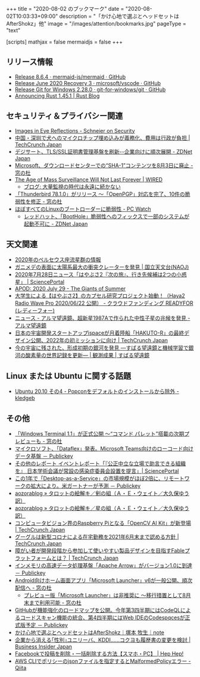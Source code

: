 +++
title = "2020-08-02 のブックマーク"
date =  "2020-08-02T10:03:33+09:00"
description = "「かけ心地で選ぶとヘッドセットはAfterShokz」他"
image = "/images/attention/bookmarks.jpg"
pageType = "text"

[scripts]
  mathjax = false
  mermaidjs = false
+++

## リリース情報

- [Release 8.6.4 · mermaid-js/mermaid · GitHub](https://github.com/mermaid-js/mermaid/releases/tag/8.6.4)
- [Release June 2020 Recovery 3 · microsoft/vscode · GitHub](https://github.com/microsoft/vscode/releases/tag/1.47.3)
- [Release Git for Windows 2.28.0 · git-for-windows/git · GitHub](https://github.com/git-for-windows/git/releases/tag/v2.28.0.windows.1)
- [Announcing Rust 1.45.1 | Rust Blog](https://blog.rust-lang.org/2020/07/30/Rust-1.45.1.html)

## セキュリティ＆プライバシー関連

- [Images in Eye Reflections - Schneier on Security](https://www.schneier.com/blog/archives/2020/07/images_in_eye_r.html)
- [中国・深圳で犬へのマイクロチップ埋め込みが義務化、費用は行政が負担  |  TechCrunch Japan](https://jp.techcrunch.com/2020/07/29/2020-07-28-all-dogs-in-shenzhen-china-will-get-microchipped-by-2020/)
- [デジサート、TLS/SSL証明書管理基盤を刷新--企業向けに順次展開 - ZDNet Japan](https://japan.zdnet.com/article/35157375/)
- [Microsoft、ダウンロードセンターでの“SHA-1”コンテンツを8月3日に廃止 - 窓の杜](https://forest.watch.impress.co.jp/docs/news/1268039.html)
- [The Age of Mass Surveillance Will Not Last Forever | WIRED](https://www.wired.com/story/the-age-of-mass-surveillance-will-not-last-forever/)
    - [ブログ: 大量監視の時代は永遠に続かない](https://okuranagaimo.blogspot.com/2020/07/blog-post_31.html)
- [「Thunderbird 78.1.0」がリリース ～「OpenPGP」対応を完了、10件の脆弱性を修正 - 窓の杜](https://forest.watch.impress.co.jp/docs/news/1268565.html)
- [ほぼすべてのLinuxのブートローダーに脆弱性  - PC Watch](https://pc.watch.impress.co.jp/docs/news/1268335.html)
    - [レッドハット、「BootHole」脆弱性へのフィックスで一部のシステムが起動不可に - ZDNet Japan](https://japan.zdnet.com/article/35157511/)

## 天文関連

- [2020年のペルセウス座流星群の情報](http://meteor.kaicho.net/per2020.html)
- [ガニメデの表面に太陽系最大の衝突クレーターを発見 | 国立天文台(NAOJ)](https://www.nao.ac.jp/news/science/2020/20200727-cfca.html)
- [2020年7月28日ニュース「はやぶさ2『次の旅』、行き先候補は2つの小惑星」 | SciencePortal](https://scienceportal.jst.go.jp/news/newsflash_review/newsflash/2020/07/20200728_01.html)
- [APOD: 2020 July 29 - The Giants of Summer](https://apod.nasa.gov/apod/ap200729.html)
- [大学生による【はやぶさ2】のカプセル研究プロジェクト始動！（Haya2 Radio Wave Pro 2020/06/22 公開） - クラウドファンディング READYFOR (レディーフォー)](https://readyfor.jp/projects/HAYA2RWRP)
- [ニュース - アルマ望遠鏡、超新星1987Aで作られた中性子星の兆候を発見 - アルマ望遠鏡](https://alma-telescope.jp/news/sn1987a-202007)
- [日本の宇宙開発スタートアップispaceが月着陸船「HAKUTO-R」の最終デザイン公開、2022年の初ミッションに向け  |  TechCrunch Japan](https://jp.techcrunch.com/2020/07/31/2020-07-30-ispace-reveals-the-final-design-of-its-lunar-lander-ahead-of-its-first-mission-to-the-moon-in-2022/)
- [今の宇宙に残された、形成初期の銀河を発見 ―すばる望遠鏡と機械学習で銀河の酸素量の世界記録を更新― | 観測成果 | すばる望遠鏡](https://subarutelescope.org/jp/results/2020/07/31/2878.html)

## Linux または Ubuntu に関する話題

- [Ubuntu 20.10 その4 - Popconをデフォルトのインストールから除外 - kledgeb](https://kledgeb.blogspot.com/2020/07/ubuntu-2010-4-popcon.html)

## その他

- [「Windows Terminal 1.1」が正式公開 ～“コマンド パレット”搭載の次期プレビューも - 窓の杜](https://forest.watch.impress.co.jp/docs/news/1267349.html)
- [マイクロソフト、「Dataflex」発表。Microsoft Teams向けのローコード向けデータ基盤 － Publickey](https://www.publickey1.jp/blog/20/dataflexmicrosoft_teams.html)
- [その他のレポート イベントレポート「『公正中立な立場で助言できる組織を』 日本学術会議が常設の感染症委員会設置を提言」| SciencePortal](https://scienceportal.jst.go.jp/reports/other/20200727_01.html)
- [この1年で「Desktop-as-a-Service」の市場規模がほぼ2倍に、リモートワークの拡大により。米ガートナーが予測 － Publickey](https://www.publickey1.jp/blog/20/1desktop-as-a-service2.html)
- [aozorablog » タロットの絵解キ／剣の組（Ａ・Ｅ・ウェイト／大久保ゆう訳）](https://www.aozora.gr.jp/aozorablog/?p=4467)
- [aozorablog » タロットの絵解キ／星の組（Ａ・Ｅ・ウェイト／大久保ゆう訳）](https://www.aozora.gr.jp/aozorablog/?p=4485)
- [コンピュータビジョン界のRaspberry Piとなる「OpenCV AI Kit」が新登場  |  TechCrunch Japan](https://jp.techcrunch.com/2020/07/28/2020-07-14-opencv-ai-kit-aims-to-do-for-computer-vision-what-raspberry-pi-did-for-hobbyist-hardware/)
- [グーグルは新型コロナによる在宅勤務を2021年6月末まで認める方針  |  TechCrunch Japan](https://jp.techcrunch.com/2020/07/28/2020-07-28-google-will-continue-to-let-employees-work-from-home-through-the-end-of-june-2021/)
- [障がい者が開発段階から参加して使いやすい製品デザインを目指すFableプラットフォームとは？  |  TechCrunch Japan](https://jp.techcrunch.com/2020/07/28/2020-07-27-fable-aims-to-make-disability-inclusive-design-as-simple-as-a-service/)
- [インメモリの高速データ処理基盤「Apache Arrow」がバージョン1.0に到達 － Publickey](https://www.publickey1.jp/blog/20/apache_arrow10.html)
- [Android向けホーム画面アプリ「Microsoft Launcher」v6が一般公開、順次配信へ - 窓の杜](https://forest.watch.impress.co.jp/docs/news/1265733.html)
    - [プレビュー版「Microsoft Launcher」は非推奨に ～移行措置として8月末まで利用可能 - 窓の杜](https://forest.watch.impress.co.jp/docs/news/1267648.html)
- [GitHubが機能強化のロードマップを公開。今年第3四半期にはCodeQLによるコードスキャン機能の統合、第4四半期にはWeb IDEのCodespqcesが正式版予定 － Publickey](https://www.publickey1.jp/blog/20/github3codeql4web_idecodespqces.html)
- [かけ心地で選ぶとヘッドセットはAfterShokz｜塚本 牧生｜note](https://note.com/tsukamoto/n/nf25e3dc9f995)
- [企業から消える｢性別｣ユニリーバ、KDDI……コクヨも履歴書の変更を検討 | Business Insider Japan](https://www.businessinsider.jp/post-217554)
- [Facebookで投稿を削除・一括削除する方法【スマホ・PC】 | Hep Hep!](https://hep.eiz.jp/delete-facebook-post/)
- [AWS CLIでポリシーのjsonファイルを指定するとMalformedPolicyエラー - Qiita](https://qiita.com/tsukamoto/items/fd6b4f300941d7ee43b3)
